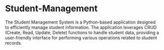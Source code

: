 # Student-Management
The Student Management System is a Python-based application designed to efficiently manage student information. The application leverages CRUD (Create, Read, Update, Delete) functions to handle student data, providing a user-friendly interface for performing various operations related to student records. 
